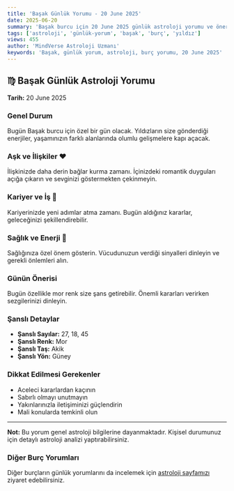 ```yaml
---
title: 'Başak Günlük Yorumu - 20 June 2025'
date: 2025-06-20
summary: 'Başak burcu için 20 June 2025 günlük astroloji yorumu ve önerileri.'
tags: ['astroloji', 'günlük-yorum', 'başak', 'burç', 'yıldız']
views: 455
author: 'MindVerse Astroloji Uzmanı'
keywords: 'Başak, günlük yorum, astroloji, burç yorumu, 20 June 2025'
---
```


## ♍ Başak Günlük Astroloji Yorumu

**Tarih:** 20 June 2025

### Genel Durum

Bugün Başak burcu için özel bir gün olacak. Yıldızların size gönderdiği enerjiler, yaşamınızın farklı alanlarında olumlu gelişmelere kapı açacak.

### Aşk ve İlişkiler ❤️

İlişkinizde daha derin bağlar kurma zamanı. İçinizdeki romantik duyguları açığa çıkarın ve sevginizi göstermekten çekinmeyin.

### Kariyer ve İş 💼

Kariyerinizde yeni adımlar atma zamanı. Bugün aldığınız kararlar, geleceğinizi şekillendirebilir.

### Sağlık ve Enerji 🌟

Sağlığınıza özel önem gösterin. Vücudunuzun verdiği sinyalleri dinleyin ve gerekli önlemleri alın.

### Günün Önerisi

Bugün özellikle mor renk size şans getirebilir. Önemli kararları verirken sezgilerinizi dinleyin.

### Şanslı Detaylar

- **Şanslı Sayılar:** 27, 18, 45
- **Şanslı Renk:** Mor
- **Şanslı Taş:** Akik
- **Şanslı Yön:** Güney

### Dikkat Edilmesi Gerekenler

- Aceleci kararlardan kaçının
- Sabırlı olmayı unutmayın
- Yakınlarınızla iletişiminizi güçlendirin
- Mali konularda temkinli olun

---

**Not:** Bu yorum genel astroloji bilgilerine dayanmaktadır. Kişisel durumunuz için detaylı astroloji analizi yaptırabilirsiniz.

### Diğer Burç Yorumları

Diğer burçların günlük yorumlarını da incelemek için [astroloji sayfamızı](https://www.mindversedaily.com) ziyaret edebilirsiniz.
